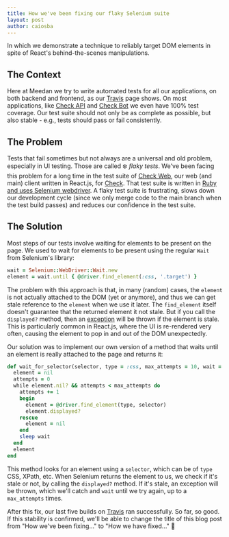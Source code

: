 ```yaml
---
title: How we've been fixing our flaky Selenium suite
layout: post
author: caiosba
---
```


In which we demonstrate a technique to reliably target DOM elements in spite of React's behind-the-scenes manipulations.

## The Context

Here at Meedan we try to write automated tests for all our applications, on both backend and frontend, as our [Travis](https://travis-ci.org/meedan) page shows. On most applications, like [Check API](https://github.com/meedan/check-api) and [Check Bot](https://github.com/meedan/check-bot) we even have 100% test coverage. Our test suite should not only be as complete as possible, but also stable - e.g., tests should pass or fail consistently.


## The Problem

Tests that fail sometimes but not always are a universal and old problem, especially in UI testing. Those are called :snowflake: _flaky tests_. We've been facing this problem for a long time in the test suite of [Check Web](https://github.com/meedan/check-web), our web (and main) client written in React.js, for [Check](http://meedan.com/en/check). That test suite is written in [Ruby and uses Selenium webdriver](https://rubygems.org/gems/selenium-webdriver/versions/2.53.0). A flaky test suite is frustrating, slows down our development cycle (since we only merge code to the main branch when the test build passes) and reduces our confidence in the test suite.

## The Solution

Most steps of our tests involve waiting for elements to be present on the page. We used to wait for elements to be present using the regular `Wait` from Selenium's library:

```ruby
wait = Selenium::WebDriver::Wait.new
element = wait.until { @driver.find_element(:css, '.target') }
```

The problem with this approach is that, in many (random) cases, the `element` is not actually attached to the DOM (yet or anymore), and thus we can get stale reference to the `element` when we use it later. The `find_element` itself doesn't guarantee that the returned element it not stale. But if you call the `displayed?` method, then an [exception](https://docs.seleniumhq.org/exceptions/stale_element_reference.jsp) will be thrown if the element is stale. This is particularly common in React.js, where the UI is re-rendered very often, causing the element to pop in and out of the DOM unexpectedly.

Our solution was to implement our own version of a method that waits until an element is really attached to the page and returns it:

```ruby
def wait_for_selector(selector, type = :css, max_attempts = 10, wait = 1)
  element = nil
  attempts = 0
  while element.nil? && attempts < max_attempts do
    attempts += 1
    begin
      element = @driver.find_element(type, selector)
      element.displayed?
    rescue
      element = nil
    end
    sleep wait
  end
  element
end
```

This method looks for an element using a `selector`, which can be of `type` CSS, XPath, etc. When Selenium returns the element to us, we check if it's stale or not, by calling the `displayed?` method. If it's stale, an exception will be thrown, which we'll catch and `wait` until we try again, up to a `max_attempts` times.

After this fix, our last five builds on [Travis](https://travis-ci.org/meedan/check-web/builds) ran successfully. So far, so good. If this stability is confirmed, we'll be able to change the title of this blog post from "How we've been fixing..." to "How we have fixed..." :crossed_fingers:
